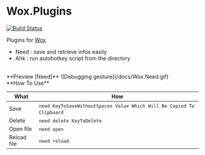 # Wox.Plugins
[![Build Status](https://travis-ci.org/Shinao/Wox.Plugins.svg?branch=master)](https://travis-ci.org/Shinao/Wox.Plugins)

Plugins for [Wox](https://github.com/Wox-launcher/Wox)
- Need : save and retrieve infos easily
- Ahk : run autohotkey script from the directory

<br>
**Preview [Need]**
![Debugging gesture](/docs/Wox.Need.gif)

<br>
**How To Use**

| What        | How           |
| ------------- |-------------|
| Save        | `need KeyToSaveWithoutSpaces Value Which Will Be Copied To Clipboard` |
| Delete      | `need delete KeyToDelete`      |
| Open file | `need open`      |
| Reload file | `need reload`     |
